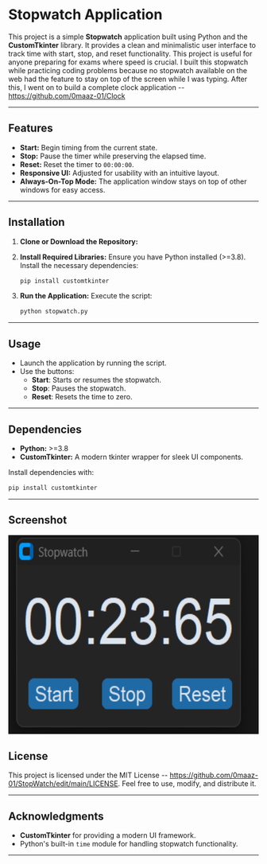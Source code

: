 # Stopwatch Application

This project is a simple **Stopwatch** application built using Python and the **CustomTkinter** library. It provides a clean and minimalistic user interface to track time with start, stop, and reset functionality.
This project is useful for anyone preparing for exams where speed is crucial. I built this stopwatch while practicing coding problems because no stopwatch available on the web had the feature to stay on top of the screen while I was typing. After this, I went on to build a complete clock application -- https://github.com/0maaz-01/Clock

---

## Features

- **Start:** Begin timing from the current state.
- **Stop:** Pause the timer while preserving the elapsed time.
- **Reset:** Reset the timer to `00:00:00`.
- **Responsive UI:** Adjusted for usability with an intuitive layout.
- **Always-On-Top Mode:** The application window stays on top of other windows for easy access.

---

## Installation

1. **Clone or Download the Repository:**
  
2. **Install Required Libraries:**
   Ensure you have Python installed (>=3.8). Install the necessary dependencies:
   ```bash
   pip install customtkinter
   ```

4. **Run the Application:**
   Execute the script:
   ```bash
   python stopwatch.py
   ```

---

## Usage

- Launch the application by running the script.
- Use the buttons:
  - **Start**: Starts or resumes the stopwatch.
  - **Stop**: Pauses the stopwatch.
  - **Reset**: Resets the time to zero.

---

## Dependencies

- **Python:** >=3.8
- **CustomTkinter:** A modern tkinter wrapper for sleek UI components.

Install dependencies with:
```bash
pip install customtkinter
```

---

## Screenshot

<img src="https://github.com/0maaz-01/StopWatch/blob/main/Images/A.png" width="600" height="400">



## License

This project is licensed under the MIT License -- https://github.com/0maaz-01/StopWatch/edit/main/LICENSE.
Feel free to use, modify, and distribute it.

---

## Acknowledgments

- **CustomTkinter** for providing a modern UI framework.
- Python's built-in `time` module for handling stopwatch functionality.

---

